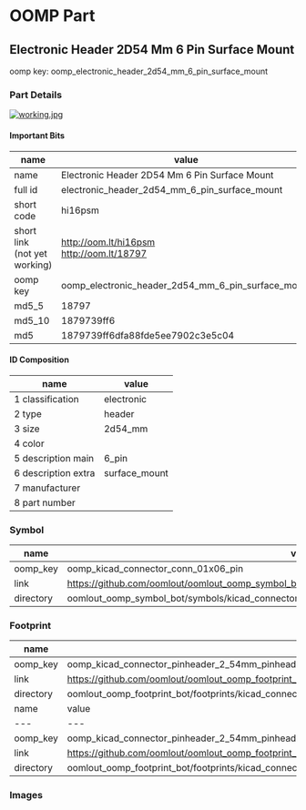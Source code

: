 # OOMP Part  
## Electronic Header 2D54 Mm 6 Pin Surface Mount  
  
oomp key: oomp_electronic_header_2d54_mm_6_pin_surface_mount  
  
### Part Details  
  
[![working.jpg](working_600.jpg)](working.jpg)  
  
#### Important Bits  
| name | value | 
| --- | --- | 
| name | Electronic Header 2D54 Mm 6 Pin Surface Mount | 
| full id | electronic_header_2d54_mm_6_pin_surface_mount | 
| short code | hi16psm | 
| short link<br>(not yet working) | http://oom.lt/hi16psm<br>http://oom.lt/18797 | 
| oomp key | oomp_electronic_header_2d54_mm_6_pin_surface_mount | 
| md5_5 | 18797 | 
| md5_10 | 1879739ff6 | 
| md5 | 1879739ff6dfa88fde5ee7902c3e5c04 | 
#### ID Composition  
| name | value | 
| --- | --- | 
| 1 classification | electronic | 
| 2 type | header | 
| 3 size | 2d54_mm | 
| 4 color |  | 
| 5 description main | 6_pin | 
| 6 description extra | surface_mount | 
| 7 manufacturer |  | 
| 8 part number |  | 
### Symbol  
| name | value | 
| --- | --- | 
| oomp_key | oomp_kicad_connector_conn_01x06_pin | 
| link | https://github.com/oomlout/oomlout_oomp_symbol_bot/tree/main/symbols/kicad_connector_conn_01x06_pin | 
| directory | oomlout_oomp_symbol_bot/symbols/kicad_connector_conn_01x06_pin//working/working.kicad_sym | 
### Footprint  
| name | value | 
| --- | --- | 
| oomp_key | oomp_kicad_connector_pinheader_2_54mm_pinheader_1x06_p2_54mm_vertical | 
| link | https://github.com/oomlout/oomlout_oomp_footprint_bot/tree/main/foootprntss/kicad_connector_pinheader_2_54mm_pinheader_1x06_p2_54mm_vertical | 
| directory | oomlout_oomp_footprint_bot/footprints/kicad_connector_pinheader_2_54mm_pinheader_1x06_p2_54mm_vertical//working/working.kicad_mod | 
| name | value | 
| --- | --- | 
| oomp_key | oomp_kicad_connector_pinheader_2_54mm_pinheader_1x06_p2_54mm_vertical_smd_pin | 
| link | https://github.com/oomlout/oomlout_oomp_footprint_bot/tree/main/foootprntss/kicad_connector_pinheader_2_54mm_pinheader_1x06_p2_54mm_vertical_smd_pin | 
| directory | oomlout_oomp_footprint_bot/footprints/kicad_connector_pinheader_2_54mm_pinheader_1x06_p2_54mm_vertical_smd_pin//working/working.kicad_mod | 
### Images  

